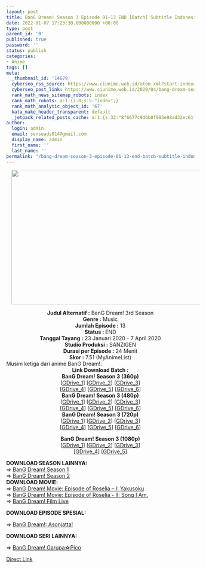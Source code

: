 ```yaml
---
layout: post
title: BanG Dream! Season 3 Episode 01-13 END [Batch] Subtitle Indonesia
date: 2022-01-07 17:23:30.000000000 +00:00
type: post
parent_id: '0'
published: true
password: ''
status: publish
categories:
- Anime
tags: []
meta:
  _thumbnail_id: '14679'
  cyberseo_rss_source: https://www.ciunime.web.id/atom.xml?start-index=751&max-results=150
  cyberseo_post_link: https://www.ciunime.web.id/2020/04/bang-dream-season-3-episode-01-13-end.html
  rank_math_news_sitemap_robots: index
  rank_math_robots: a:1:{i:0;s:5:"index";}
  rank_math_analytic_object_id: '67'
  kata_make_header_transparent: default
  _jetpack_related_posts_cache: a:1:{s:32:"8f6677c9d6b0f903e98ad32ec61f8deb";a:2:{s:7:"expires";i:1649513395;s:7:"payload";a:0:{}}}
author:
  login: admin
  email: senseads014@gmail.com
  display_name: admin
  first_name: ''
  last_name: ''
permalink: "/bang-dream-season-3-episode-01-13-end-batch-subtitle-indonesia/"
---
```

<div class="separator" style="clear: both; text-align: center;"><a href="https://1.bp.blogspot.com/-p1ljHsywFRU/XhSicQu7afI/AAAAAAAAdy4/L9W0VRySWFU98IDNqkAtj2nkpNl39UO_wCLcBGAsYHQ/s1600/BanG%2BDream%2521%2BSeason%2B3.png" style="margin-left: 1em; margin-right: 1em;"><img border="0" data-original-height="720" data-original-width="1280" height="360" src="{{ site.baseurl }}/assets/2022/01/BanG%2BDream%2521%2BSeason%2B3.png" width="640" /></a></div>
<p>
<div style="text-align: center;"><b>Judul</b><b><b>&nbsp;Alternatif</b>&nbsp;:</b>&nbsp;BanG Dream! 3rd Season</div>
<div style="text-align: center;"><b>Genre :</b>&nbsp;Music</div>
<div style="text-align: center;"><b>Jumlah Episode :</b>&nbsp;13<br /><b>Status :&nbsp;</b>END<br /><b>Tanggal Tayang :</b>&nbsp;23 Januari 2020&nbsp;- 7 April 2020<br /><b>Studio Produksi :</b>&nbsp;SANZIGEN<br /><b>Durasi per Episode :</b>&nbsp;24 Menit</div>
<div style="text-align: center;"><b>Skor :</b>&nbsp;7.51 (MyAnimeList)</div>
<div style="text-align: center;"></div>
<div style="text-align: justify;">Musim ketiga dari anime&nbsp;BanG Dream!.</div>
<div style="text-align: justify;"></div>
<div style="text-align: justify;"></div>
<div style="text-align: center;">
<div style="text-align: center;"><b>Link Download Batch :</b></div>
<div style="text-align: center;">
<div style="text-align: center;"><b>BanG Dream! Season 3&nbsp;(360p)</b></div>
</div>
<div style="text-align: center;">[<a href="https://drive.google.com/uc?id=1aCPLhTM6Zy56USmpmKtWIZSuSg5F1Bn6" target="_blank" rel="noopener">GDrive_1</a>] [<a href="https://drive.google.com/uc?id=1vm-xASrmg3UPEqN4AUrQ1Bwp19oIyy3K" target="_blank" rel="noopener">GDrive_2</a>] [<a href="https://drive.google.com/uc?export=download&amp;id=1wLxs2Wj8CAg6g-wL6o2W5yAEWjaQCIKw" target="_blank" rel="noopener">GDrive_3</a>]<br />[<a href="https://drive.google.com/uc?id=1y_F_TmcZ0OPxx8ftwHBP4CpeNmCxlDUD" target="_blank" rel="noopener">GDrive_4</a>] [<a href="https://drive.google.com/uc?id=1c0aXu0dX_cObGIuR0nVZw_QNl4zQdtex" target="_blank" rel="noopener">GDrive_5</a>] [<a href="https://drive.google.com/uc?id=1f6-D0ZPOmD6R56JdHDzQxnD3Xwcteh6K" target="_blank" rel="noopener">GDrive_6</a>]</div>
<div style="text-align: center;"></div>
<div style="text-align: center;"><b>BanG Dream! Season 3&nbsp;(480p)</b><br />[<a href="https://drive.google.com/uc?id=1Oq5K02Tm1Y8yyoY4hMud2svdWXmcGas5" target="_blank" rel="noopener">GDrive_1</a>] [<a href="https://drive.google.com/uc?id=16WQMAExtCkyOMoF9vyq9ykrcpNElwiDW" target="_blank" rel="noopener">GDrive_2</a>] [<a href="https://drive.google.com/uc?export=download&amp;id=1mjpeG2zXokbnbqjgIEoJ0gubrZS-TLSv" target="_blank" rel="noopener">GDrive_3</a>]<br />[<a href="https://drive.google.com/uc?id=1tX6WtOYhYsyB-OrwFWNYFogdek7xj48p" target="_blank" rel="noopener">GDrive_4</a>] [<a href="https://drive.google.com/uc?id=1tcDKSAXt07Cz1-si8Uw8eRfTbD-BArQO" target="_blank" rel="noopener">GDrive_5</a>] [<a href="https://drive.google.com/uc?id=1qjZrWSaS9vkHzlQ0mqQnEPDuYTKxtqIR" target="_blank" rel="noopener">GDrive_6</a>]</div>
<div style="text-align: center;"><b>BanG Dream! Season 3&nbsp;(720p)</b><br />[<a href="https://drive.google.com/uc?id=1qEy-Xw8KQjU0nkuGTNQ7bz83b0871W03" target="_blank" rel="noopener">GDrive_1</a>] [<a href="https://drive.google.com/uc?id=1pdFx9vYYUmONEbt-zqXxWFCeIEjsxEyJ" target="_blank" rel="noopener">GDrive_2</a>] [<a href="https://drive.google.com/uc?export=download&amp;id=1989Fl17hMxAyKw0vXLMFt4d9zYh_NGsw" target="_blank" rel="noopener">GDrive_3</a>]<br />[<a href="https://drive.google.com/uc?id=1L5bF6pxYGx6HFbCRWMTMXMTeyt4BGqJS" target="_blank" rel="noopener">GDrive_4</a>] [<a href="https://drive.google.com/uc?id=1jk6oVi0tjOVGu7YLh7ILVeAln_ywvegE" target="_blank" rel="noopener">GDrive_5</a>] [<a href="https://drive.google.com/uc?id=1xUPMIU9M4BxFWiQ0gkmOW6_i7cGbNon4" target="_blank" rel="noopener">GDrive_6</a>]</p>
<p><b>BanG Dream! Season 3&nbsp;(1080p)</b><br />[<a href="https://drive.google.com/uc?id=17eOyrfKZ1dH66goVxsy1NFrC_jQ49LGH" target="_blank" rel="noopener">GDrive_1</a>] [<a href="https://drive.google.com/uc?id=1phN_GtKBnhUVhr_Ttxaoq5vAKTDiIQSx" target="_blank" rel="noopener">GDrive_2</a>] [<a href="https://drive.google.com/uc?id=1YDcAkcDsCGlJnU0SD53oDpKmkG2o8BJa" target="_blank" rel="noopener">GDrive_3</a>]<br />[<a href="https://drive.google.com/uc?id=1SfHK424zOfN8nnfBbOC0cZfybWNQ-ZQn" target="_blank" rel="noopener">GDrive_4</a>] [<a href="https://drive.google.com/uc?id=17JDS_uEZGX9u_Q6Z4Ha2OyetjE0lWNXb" target="_blank" rel="noopener">GDrive_5</a>]
<div style="text-align: left;"></div>
<div style="text-align: left;">
<div style="text-align: justify;"></div>
<div style="text-align: justify;"><b>DOWNLOAD SEASON LAINNYA:</b></div>
<div style="text-align: justify;"></div>
<div style="text-align: justify;">=&gt;&nbsp;<a href="https://www.ciunime.web.id/2019/01/bang-dream-season-1-episode-01-13-end.html" target="_blank" rel="noopener">BanG Dream! Season 1</a></div>
<div style="text-align: justify;">=&gt;&nbsp;<a href="https://www.ciunime.web.id/2019/03/bang-dream-season-2-episode-01-13-end.html" target="_blank" rel="noopener">BanG Dream! Season 2</a></div>
<div style="text-align: justify;">
<div><b>DOWNLOAD MOVIE:</b></div>
<div></div>
<div>=&gt;&nbsp;<a href="https://www.ciunime.web.id/2022/01/bang-dream-movie-episode-of-roselia-i.html" target="_blank" rel="noopener">BanG Dream! Movie: Episode of Roselia – I: Yakusoku</a></div>
<div>=&gt;&nbsp;<a href="https://www.ciunime.web.id/2022/01/bang-dream-movie-episode-of-roselia-ii.html" target="_blank" rel="noopener">BanG Dream! Movie: Episode of Roselia - II: Song I Am.</a></div>
<div>=&gt;&nbsp;<a href="https://www.ciunime.web.id/2020/02/bang-dream-film-live-movie-subtitle.html" target="_blank" rel="noopener">BanG Dream! Film Live</a></div>
<div></div>
<p><b>DOWNLOAD EPISODE SPESIAL:</b></p>
<p>=&gt;&nbsp;<a href="https://www.ciunime.web.id/2019/07/bang-dream-asonjatta-spesial-subtitle.html" target="_blank" rel="noopener">BanG Dream!: Asonjatta!</a></p>
<p><b>DOWNLOAD SERI LAINNYA:</b></p>
<p>=&gt;&nbsp;<a href="https://www.ciunime.web.id/2019/03/bang-dream-garupapico-episode-01-26-end.html" target="_blank" rel="noopener">BanG Dream! Garupa☆Pico</a></div>
<div style="text-align: justify;"></div>
</div>
</div>
</div>
<link rel="stylesheet" href="https://cdnjs.cloudflare.com/ajax/libs/font-awesome/4.7.0/css/font-awesome.min.css" />
<div class="divbtn"> <a href="https://handymansurrender.com/fihup8buzv?key=94550f7ce39444073321dde3b8782f97" class="btn"><i class="fa fa-download"></i> Direct Link</a> </div>
